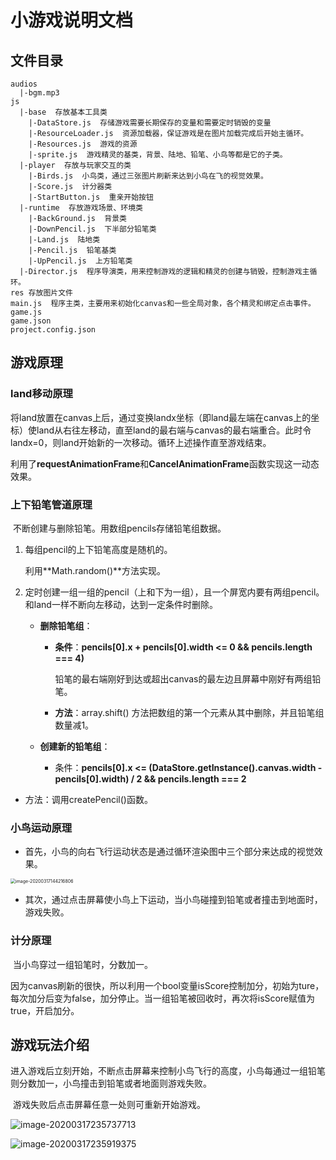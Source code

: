 

# 小游戏说明文档

## 文件目录

```
audios
  |-bgm.mp3
js
  |-base  存放基本工具类
 	|-DataStore.js  存储游戏需要长期保存的变量和需要定时销毁的变量
 	|-ResourceLoader.js  资源加载器，保证游戏是在图片加载完成后开始主循环。
 	|-Resources.js  游戏的资源
    |-sprite.js  游戏精灵的基类，背景、陆地、铅笔、小鸟等都是它的子类。
  |-player  存放与玩家交互的类
    |-Birds.js  小鸟类，通过三张图片刷新来达到小鸟在飞的视觉效果。
    |-Score.js  计分器类
    |-StartButton.js  重亲开始按钮
  |-runtime  存放游戏场景、环境类
	|-BackGround.js  背景类
	|-DownPencil.js  下半部分铅笔类
	|-Land.js  陆地类
	|-Pencil.js  铅笔基类
	|-UpPencil.js  上方铅笔类
  |-Director.js  程序导演类，用来控制游戏的逻辑和精灵的创建与销毁，控制游戏主循环。
res 存放图片文件
main.js  程序主类，主要用来初始化canvas和一些全局对象，各个精灵和绑定点击事件。
game.js
game.json
project.config.json
```

## 游戏原理

### land移动原理

​		将land放置在canvas上后，通过变换landx坐标（即land最左端在canvas上的坐标）使land从右往左移动，直至land的最右端与canvas的最右端重合。此时令landx=0，则land开始新的一次移动。循环上述操作直至游戏结束。

​		利用了**requestAnimationFrame**和**CancelAnimationFrame**函数实现这一动态效果。



### 上下铅笔管道原理

​		不断创建与删除铅笔。用数组pencils存储铅笔组数据。

1. 每组pencil的上下铅笔高度是随机的。

   利用**Math.random()**方法实现。

2. 定时创建一组一组的pencil（上和下为一组），且一个屏宽内要有两组pencil。和land一样不断向左移动，达到一定条件时删除。

    - **删除铅笔组**：

      - **条件**：**pencils[0].x + pencils[0].width <= 0 && pencils.length === 4)**

        铅笔的最右端刚好到达或超出canvas的最左边且屏幕中刚好有两组铅笔。

      - **方法**：array.shift() 方法把数组的第一个元素从其中删除，并且铅笔组数量减1。

    - **创建新的铅笔组**：

      - 条件：**pencils[0].x <= (DataStore.getInstance().canvas.width - pencils[0].width) / 2 && pencils.length === 2**
  - 方法：调用createPencil()函数。
    
    

### 小鸟运动原理

- 首先，小鸟的向右飞行运动状态是通过循环渲染图中三个部分来达成的视觉效果。

<img src="C:\Users\余生赤诚\AppData\Roaming\Typora\typora-user-images\image-20200317144216806.png" alt="image-20200317144216806" style="zoom:50%;" />

- 其次，通过点击屏幕使小鸟上下运动，当小鸟碰撞到铅笔或者撞击到地面时，游戏失败。



### 计分原理

​		当小鸟穿过一组铅笔时，分数加一。

​		因为canvas刷新的很快，所以利用一个bool变量isScore控制加分，初始为ture，每次加分后变为false，加分停止。当一组铅笔被回收时，再次将isScore赋值为true，开启加分。



## 游戏玩法介绍

​		进入游戏后立刻开始，不断点击屏幕来控制小鸟飞行的高度，小鸟每通过一组铅笔则分数加一，小鸟撞击到铅笔或者地面则游戏失败。

​		游戏失败后点击屏幕任意一处则可重新开始游戏。





![image-20200317235737713](C:\Users\余生赤诚\AppData\Roaming\Typora\typora-user-images\image-20200317235737713.png)

![image-20200317235919375](C:\Users\余生赤诚\AppData\Roaming\Typora\typora-user-images\image-20200317235919375.png)